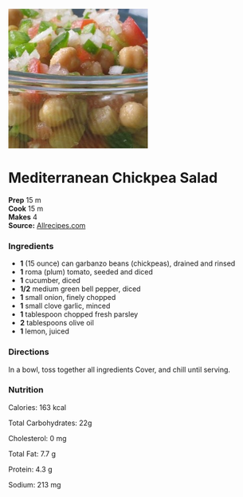 [![](/images/d4272003-65b7-4ae4-9606-79ffc5dc64d2.jpg)](http://images.media-allrecipes.com/userphotos/720x405/336648.jpg)

#  Mediterranean Chickpea Salad


**Prep** 15 m  
**Cook** 15 m  
**Makes** 4  
**Source:** [Allrecipes.com](http://allrecipes.com/recipe/83653/mediterranean-chickpea-salad-ii/?internalSource=next%20recipe&referringId=238486&referringContentType=recipe&clickId=next%20recipe%20module&EventName=83653&AnalyticsEvent=right%20rail%20nav)

###  Ingredients

  *  **1** (15 ounce) can garbanzo beans (chickpeas), drained and rinsed
  *   **1** roma (plum) tomato, seeded and diced
  *   **1** cucumber, diced
  *   **1/2** medium green bell pepper, diced
  *   **1** small onion, finely chopped
  *   **1** small clove garlic, minced
  *   **1** tablespoon chopped fresh parsley
  *   **2** tablespoons olive oil
  *   **1** lemon, juiced

###  Directions

In a bowl, toss together all ingredients Cover, and chill until serving.

###  Nutrition

Calories: 163 kcal

Total Carbohydrates: 22g

Cholesterol: 0 mg

Total Fat: 7.7 g

Protein: 4.3 g

Sodium: 213 mg

